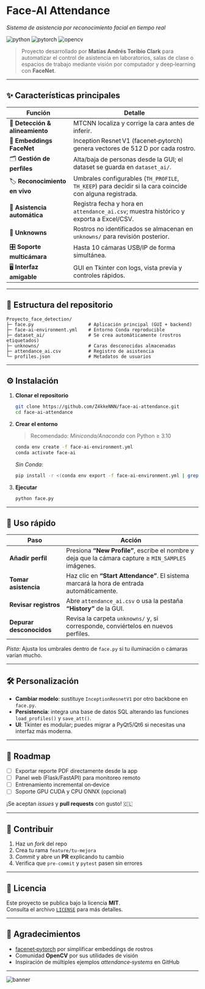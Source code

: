 
# Face-AI Attendance  
_Sistema de asistencia por reconocimiento facial en tiempo real_

![python][badge-python] ![pytorch][badge-pytorch] ![opencv][badge-opencv]

> Proyecto desarrollado por **Matías Andrés Toribio Clark** para automatizar el control de asistencia en laboratorios, salas de clase o espacios de trabajo mediante visión por computador y deep‑learning con **FaceNet**.

---

## ✨ Características principales
| Función | Detalle |
| ------- | ------- |
| 📸 **Detección & alineamiento** | MTCNN localiza y corrige la cara antes de inferir. |
| 🧠 **Embeddings FaceNet** | Inception Resnet V1 (facenet‑pytorch) genera vectores de 512 D por cada rostro. |
| 🗂 **Gestión de perfiles** | Alta/baja de personas desde la GUI; el dataset se guarda en `dataset_ai/`. |
| 🏷 **Reconocimiento en vivo** | Umbrales configurables (`TH_PROFILE`, `TH_KEEP`) para decidir si la cara coincide con alguna registrada. |
| 🧾 **Asistencia automática** | Registra fecha y hora en `attendance_ai.csv`; muestra histórico y exporta a Excel/CSV. |
| 🙈 **Unknowns** | Rostros no identificados se almacenan en `unknowns/` para revisión posterior. |
| 🎛 **Soporte multicámara** | Hasta 10 cámaras USB/IP de forma simultánea. |
| 🖥 **Interfaz amigable** | GUI en Tkinter con logs, vista previa y controles rápidos. |

---

## 📂 Estructura del repositorio

```
Proyecto_face_detection/
├─ face.py                    # Aplicación principal (GUI + backend)
├─ face-ai-environment.yml    # Entorno Conda reproducible
├─ dataset_ai/                # Se crea automáticamente (rostros etiquetados)
├─ unknowns/                  # Caras desconocidas almacenadas
├─ attendance_ai.csv          # Registro de asistencia
└─ profiles.json              # Metadatos de usuarios
```

---

## ⚙️ Instalación

1. **Clonar el repositorio**

   ```bash
   git clone https://github.com/Z4kkeNNN/face-ai-attendance.git
   cd face-ai-attendance
   ```

2. **Crear el entorno**

   > Recomendado: _Miniconda/Anaconda_ con Python ≥ 3.10

   ```bash
   conda env create -f face-ai-environment.yml
   conda activate face-ai
   ```

   _Sin Conda_:  
   ```bash
   pip install -r <(conda env export -f face-ai-environment.yml | grep "^- ")
   ```

3. **Ejecutar**

   ```bash
   python face.py
   ```

---

## 🚀 Uso rápido

| Paso | Acción |
| ---- | ------ |
| **Añadir perfil** | Presiona **“New Profile”**, escribe el nombre y deja que la cámara capture ≥ `MIN_SAMPLES` imágenes. |
| **Tomar asistencia** | Haz clic en **“Start Attendance”**. El sistema marcará la hora de entrada automáticamente. |
| **Revisar registros** | Abre `attendance_ai.csv` o usa la pestaña **“History”** de la GUI. |
| **Depurar desconocidos** | Revisa la carpeta `unknowns/` y, si corresponde, conviértelos en nuevos perfiles. |

_Pista_: Ajusta los umbrales dentro de `face.py` si tu iluminación o cámaras varían mucho.

---

## 🛠 Personalización

* **Cambiar modelo**: sustituye `InceptionResnetV1` por otro backbone en `face.py`.
* **Persistencia**: integra una base de datos SQL alterando las funciones `load_profiles()` y `save_att()`.
* **UI**: Tkinter es modular; puedes migrar a PyQt5/Qt6 si necesitas una interfaz más moderna.

---

## 🌱 Roadmap

- [ ] Exportar reporte PDF directamente desde la app  
- [ ] Panel web (Flask/FastAPI) para monitoreo remoto  
- [ ] Entrenamiento incremental on‑device  
- [ ] Soporte GPU CUDA y CPU ONNX (opcional)

¡Se aceptan _issues_ y **pull requests** con gusto! 🇨🇱

---

## 🤝 Contribuir

1. Haz un _fork_ del repo  
2. Crea tu rama `feature/tu-mejora`  
3. _Commit_ y abre un **PR** explicando tu cambio  
4. Verifica que `pre-commit` y `pytest` pasen sin errores

---

## 📜 Licencia

Este proyecto se publica bajo la licencia **MIT**.  
Consulta el archivo [`LICENSE`](LICENSE) para más detalles.

---

## 🙌 Agradecimientos

- [facenet‑pytorch](https://github.com/timesler/facenet-pytorch) por simplificar embeddings de rostros  
- Comunidad **OpenCV** por sus utilidades de visión  
- Inspiración de múltiples ejemplos _attendance‑systems_ en GitHub

---

![banner](docs/demo.gif)

[badge-python]: https://img.shields.io/badge/Python-3.10%2B-informational
[badge-pytorch]: https://img.shields.io/badge/PyTorch-2.0-red
[badge-opencv]: https://img.shields.io/badge/OpenCV-4.9-blue
